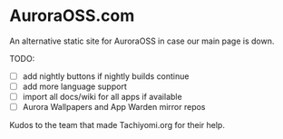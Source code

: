 # AuroraOSS.com

An alternative static site for AuroraOSS in case our main page is down.

TODO:
- [ ] add nightly buttons if nightly builds continue
- [ ] add more language support
- [ ] import all docs/wiki for all apps if available
- [ ] Aurora Wallpapers and App Warden mirror repos

Kudos to the team that made Tachiyomi.org for their help.